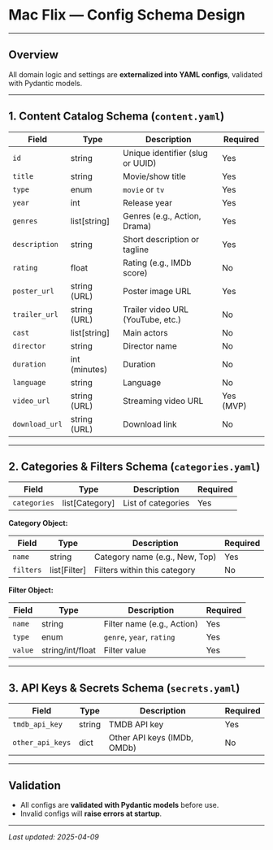 # Mac Flix — Config Schema Design

---

## Overview

All domain logic and settings are **externalized into YAML configs**, validated with Pydantic models.

---

## 1. Content Catalog Schema (`content.yaml`)

| Field           | Type            | Description                                  | Required |
|-----------------|-----------------|----------------------------------------------|----------|
| `id`            | string          | Unique identifier (slug or UUID)             | Yes      |
| `title`         | string          | Movie/show title                             | Yes      |
| `type`          | enum            | `movie` or `tv`                             | Yes      |
| `year`          | int             | Release year                                | Yes      |
| `genres`        | list[string]    | Genres (e.g., Action, Drama)                | Yes      |
| `description`   | string          | Short description or tagline                | Yes      |
| `rating`        | float           | Rating (e.g., IMDb score)                   | No       |
| `poster_url`    | string (URL)    | Poster image URL                            | Yes      |
| `trailer_url`   | string (URL)    | Trailer video URL (YouTube, etc.)           | No       |
| `cast`          | list[string]    | Main actors                                 | No       |
| `director`      | string          | Director name                               | No       |
| `duration`      | int (minutes)   | Duration                                   | No       |
| `language`      | string          | Language                                   | No       |
| `video_url`     | string (URL)    | Streaming video URL                        | Yes (MVP)|
| `download_url`  | string (URL)    | Download link                              | No       |

---

## 2. Categories & Filters Schema (`categories.yaml`)

| Field           | Type            | Description                                  | Required |
|-----------------|-----------------|----------------------------------------------|----------|
| `categories`    | list[Category]  | List of categories                          | Yes      |

**Category Object:**

| Field        | Type          | Description                     | Required |
|--------------|---------------|---------------------------------|----------|
| `name`       | string        | Category name (e.g., New, Top)  | Yes      |
| `filters`    | list[Filter]  | Filters within this category    | No       |

**Filter Object:**

| Field        | Type          | Description                     | Required |
|--------------|---------------|---------------------------------|----------|
| `name`       | string        | Filter name (e.g., Action)      | Yes      |
| `type`       | enum          | `genre`, `year`, `rating`       | Yes      |
| `value`      | string/int/float| Filter value                  | Yes      |

---

## 3. API Keys & Secrets Schema (`secrets.yaml`)

| Field           | Type            | Description                                  | Required |
|-----------------|-----------------|----------------------------------------------|----------|
| `tmdb_api_key`  | string          | TMDB API key                                | Yes      |
| `other_api_keys`| dict            | Other API keys (IMDb, OMDb)                 | No       |

---

## Validation

- All configs are **validated with Pydantic models** before use.
- Invalid configs will **raise errors at startup**.

---

_Last updated: 2025-04-09_
